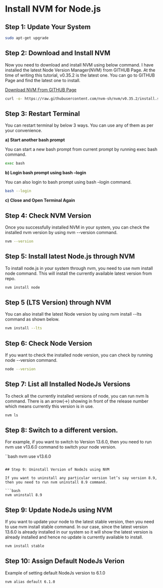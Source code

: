 # Install NVM for Node.js

## Step 1:  Update Your System

```bash
sudo apt-get upgrade
```

## Step 2: Download and Install NVM

Now you need to download and install NVM using below command. I have installed the latest Node Version Manager(NVM) from GITHUB Page. At the time of writing this tutorial, v0.35.2 is the latest one. You can go to GITHUB Page and find the latest one to install.

[Download NVM From GITHUB Page](https://github.com/nvm-sh/nvm)

```bash
curl -o- https://raw.githubusercontent.com/nvm-sh/nvm/v0.35.2/install.sh | bash
```

## Step 3: Restart Terminal

You can restart terminal by below 3 ways. You can use any of them as per your convenience.

__a) Start another bash prompt__

You can start a new bash prompt from current prompt by running exec bash command.

```bash
exec bash
```

__b) Login bash prompt using bash –login__

You can also login to bash prompt using bash –login command.

```bash
bash --login
```

__c) Close and Open Terminal Again__

## Step 4: Check NVM Version

Once you successfully installed NVM in your system, you can check the installed nvm version by using nvm --version command.

```bash
nvm --version
```

## Step 5: Install latest Node.js through NVM

To install node.js in your system through nvm, you need to use nvm install node command. This will install the currently available latest version from repo.

```bash
nvm install node
```

## Step 5 (LTS Version) through NVM

You can also install the latest Node version by using nvm install --lts command as shown below.

```bash
nvm install --lts
```

## Step 6:  Check Node Version

If you want to check the installed node version, you can check by running node --version command.

```bash
node --version
```

## Step 7: List all Installed NodeJs Versions

To check all the currently installed versions of node, you can run nvm ls command. There is an arrow(->) showing in front of the release number which means currently this version is in use.

```bash
nvm ls
```

## Step 8: Switch to a different version.

For example, if you want to switch to Version 13.6.0, then you need to run nvm use v13.6.0 command to switch your node version.

``bash
nvm use v13.6.0
```

## Step 9: Uninstall Version of NodeJs using NVM

If you want to uninstall any particular version let’s say version 8.9, then you need to run nvm uninstall 8.9 command.

```bash
nvm uninstall 8.9
```

## Step 9: Update NodeJs using NVM

If you want to update your node to the latest stable version, then you need to use nvm install stable command. In our case, since the latest version 13.6.0 is already installed in our system so it will show the latest version is already installed and hence no update is currently available to install.

```bash
nvm install stable
```
## Step 10:  Assign Default NodeJs Verion

Example of setting default NodeJs version to 6.1.0

```bash
nvm alias default 6.1.0
```